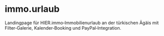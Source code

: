 # immo.urlaub
Landingpage für HIER.immo‑Immobilienurlaub an der türkischen Ägäis mit Filter‑Galerie, Kalender‑Booking und PayPal‑Integration.
